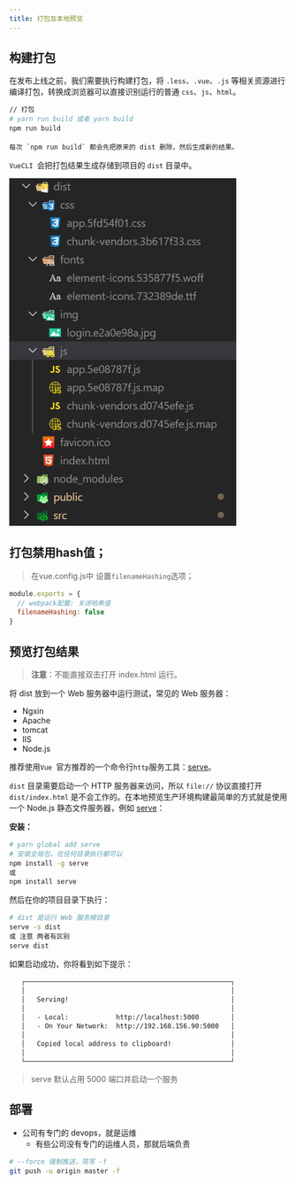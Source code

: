 ```yaml
---
title: 打包及本地预览
---
```


## 构建打包

在发布上线之前，我们需要执行构建打包，将 `.less`、`.vue`、`.js` 等相关资源进行编译打包，转换成浏览器可以直接识别运行的普通 `css`、`js`、`html`。

```bash
// 打包
# yarn run build 或者 yarn build
npm run build

每次 `npm run build` 都会先把原来的 dist 删除，然后生成新的结果。
```

`VueCLI `会把打包结果生成存储到项目的 `dist` 目录中。

![1580038692656](assets/1580038692656.png)

## 打包禁用hash值；

> 在vue.config.js中   设置`filenameHashing`选项；

```js
module.exports = {
  // webpack配置: 关闭哈希值
  filenameHashing: false
}
```

## 预览打包结果

> **注意**：不能直接双击打开 index.html 运行。

将 dist 放到一个 Web 服务器中运行测试，常见的 Web 服务器：

- Ngxin
- Apache
- tomcat
- IIS
- Node.js

推荐使用`Vue `官方推荐的一个命令行`http`服务工具：[serve](https://github.com/zeit/serve)。

 `dist` 目录需要启动一个 HTTP 服务器来访问，所以 `file://` 协议直接打开 `dist/index.html` 是不会工作的。在本地预览生产环境构建最简单的方式就是使用一个 Node.js 静态文件服务器，例如 [serve](https://github.com/zeit/serve)： 

**安装：**

```bash
# yarn global add serve
# 安装全局包，在任何目录执行都可以
npm install -g serve
或
npm install serve
```

然后在你的项目目录下执行：

```bash
# dist 是运行 Web 服务根目录
serve -s dist
或 注意 两者有区别
serve dist
```

如果启动成功，你将看到如下提示：

```
   ┌────────────────────────────────────────────────────┐
   │                                                    │
   │   Serving!                                         │
   │                                                    │
   │   - Local:            http://localhost:5000        │
   │   - On Your Network:  http://192.168.156.90:5000   │
   │                                                    │
   │   Copied local address to clipboard!               │
   │                                                    │
   └────────────────────────────────────────────────────┘
```

> serve 默认占用 5000 端口并启动一个服务

## 部署

- 公司有专门的 devops，就是运维
  - 有些公司没有专门的运维人员，那就后端负责

```bash
# --force 强制推送，简写 -f
git push -u origin master -f
```





